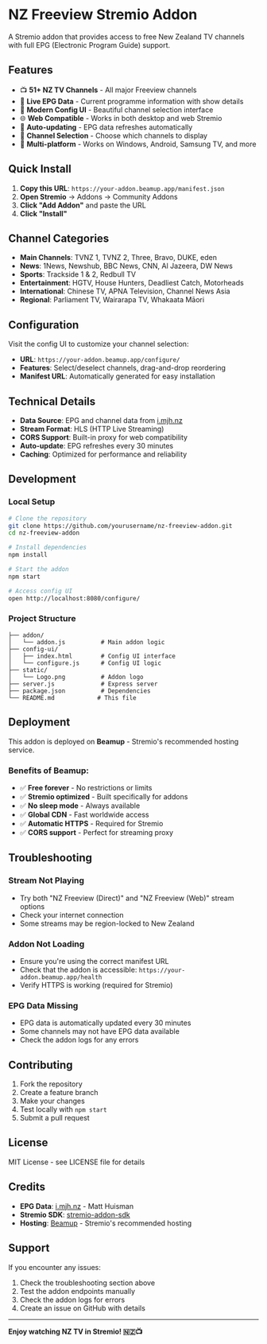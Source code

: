 # NZ Freeview Stremio Addon

A Stremio addon that provides access to free New Zealand TV channels with full EPG (Electronic Program Guide) support.

## Features

- 📺 **51+ NZ TV Channels** - All major Freeview channels
- 📅 **Live EPG Data** - Current programme information with show details
- 🎨 **Modern Config UI** - Beautiful channel selection interface
- 🌐 **Web Compatible** - Works in both desktop and web Stremio
- 🔄 **Auto-updating** - EPG data refreshes automatically
- 🎯 **Channel Selection** - Choose which channels to display
- 📱 **Multi-platform** - Works on Windows, Android, Samsung TV, and more

## Quick Install

1. **Copy this URL**: `https://your-addon.beamup.app/manifest.json`
2. **Open Stremio** → Addons → Community Addons
3. **Click "Add Addon"** and paste the URL
4. **Click "Install"**

## Channel Categories

- **Main Channels**: TVNZ 1, TVNZ 2, Three, Bravo, DUKE, eden
- **News**: 1News, Newshub, BBC News, CNN, Al Jazeera, DW News
- **Sports**: Trackside 1 & 2, Redbull TV
- **Entertainment**: HGTV, House Hunters, Deadliest Catch, Motorheads
- **International**: Chinese TV, APNA Television, Channel News Asia
- **Regional**: Parliament TV, Wairarapa TV, Whakaata Māori

## Configuration

Visit the config UI to customize your channel selection:
- **URL**: `https://your-addon.beamup.app/configure/`
- **Features**: Select/deselect channels, drag-and-drop reordering
- **Manifest URL**: Automatically generated for easy installation

## Technical Details

- **Data Source**: EPG and channel data from [i.mjh.nz](https://i.mjh.nz/)
- **Stream Format**: HLS (HTTP Live Streaming)
- **CORS Support**: Built-in proxy for web compatibility
- **Auto-update**: EPG refreshes every 30 minutes
- **Caching**: Optimized for performance and reliability

## Development

### Local Setup
```bash
# Clone the repository
git clone https://github.com/yourusername/nz-freeview-addon.git
cd nz-freeview-addon

# Install dependencies
npm install

# Start the addon
npm start

# Access config UI
open http://localhost:8080/configure/
```

### Project Structure
```
├── addon/
│   └── addon.js          # Main addon logic
├── config-ui/
│   ├── index.html        # Config UI interface
│   └── configure.js      # Config UI logic
├── static/
│   └── Logo.png          # Addon logo
├── server.js             # Express server
├── package.json          # Dependencies
└── README.md            # This file
```

## Deployment

This addon is deployed on **Beamup** - Stremio's recommended hosting service.

### Benefits of Beamup:
- ✅ **Free forever** - No restrictions or limits
- ✅ **Stremio optimized** - Built specifically for addons
- ✅ **No sleep mode** - Always available
- ✅ **Global CDN** - Fast worldwide access
- ✅ **Automatic HTTPS** - Required for Stremio
- ✅ **CORS support** - Perfect for streaming proxy

## Troubleshooting

### Stream Not Playing
- Try both "NZ Freeview (Direct)" and "NZ Freeview (Web)" stream options
- Check your internet connection
- Some streams may be region-locked to New Zealand

### Addon Not Loading
- Ensure you're using the correct manifest URL
- Check that the addon is accessible: `https://your-addon.beamup.app/health`
- Verify HTTPS is working (required for Stremio)

### EPG Data Missing
- EPG data is automatically updated every 30 minutes
- Some channels may not have EPG data available
- Check the addon logs for any errors

## Contributing

1. Fork the repository
2. Create a feature branch
3. Make your changes
4. Test locally with `npm start`
5. Submit a pull request

## License

MIT License - see LICENSE file for details

## Credits

- **EPG Data**: [i.mjh.nz](https://i.mjh.nz/) - Matt Huisman
- **Stremio SDK**: [stremio-addon-sdk](https://github.com/Stremio/stremio-addon-sdk)
- **Hosting**: [Beamup](https://beamup.com) - Stremio's recommended hosting

## Support

If you encounter any issues:
1. Check the troubleshooting section above
2. Test the addon endpoints manually
3. Check the addon logs for errors
4. Create an issue on GitHub with details

---

**Enjoy watching NZ TV in Stremio! 🇳🇿📺** 